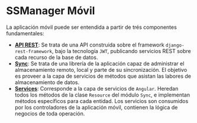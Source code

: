 SSManager Móvil
===============

La aplicación móvil puede ser entendida a partir de trés componentes fundamentales:

* [**API REST**](https://github.com/mariowise/ssmanager/tree/master/backend/myapp/modulos/api/v1): Se trata de una API construida sobre el framework `django-rest-framework`, bajo la tecnología `JWT`, publicando servicios REST sobre cada recurso de la base de datos.
* [**Sync**](https://github.com/mariowise/ssmanager/tree/master/mobile/app/js/lib/sync): Se trata de una librería de la aplicación capaz de administrar el almacenamiento remoto, local y parte de su sincronización. El objetivo es proveer a la capa de servicios de métodos que asistan las labores de almacenamiento de datos.
* [**Services**](https://github.com/mariowise/ssmanager/tree/master/mobile/app/js/services): Corresponde a la capa de servicios de `Angular`. Heredan todos los métodos de la clase `Resource` del módulo `Sync`, e implementan métodos específicos para cada entidad. Los servicios son consumidos por los controladores de la aplicación móvil, contienen la lógica de negocios de toda operación.

